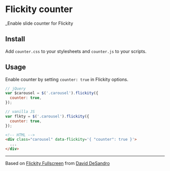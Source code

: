 # Flickity counter

_Enable slide counter for Flickity

## Install

Add `counter.css` to your stylesheets and `counter.js` to your scripts.

## Usage

Enable counter by setting `counter: true` in Flickity options.

``` js
// jQuery
var $carousel = $('.carousel').flickity({
  counter: true,
});
```

``` js
// vanilla JS
var flkty = $('.carousel').flickity({
  counter: true,
});
```

``` html
<!-- HTML -->
<div class="carousel" data-flickity='{ "counter": true }'>
  ...
</div>
```
---

Based on [Flickity Fullscreen](https://github.com/metafizzy/flickity-fullscreen) from [David DeSandro](https://github.com/desandro)
